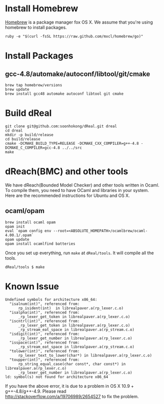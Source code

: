 Install Homebrew
================

[Homebrew][homebrew] is a package manager fox OS X. We assume that
you're using homebrew to install packages.

    ruby -e "$(curl -fsSL https://raw.github.com/mxcl/homebrew/go)"

[homebrew]: http://brew.sh

Install Packages
================

gcc-4.8/automake/autoconf/libtool/git/cmake
-------------------------------------------

    brew tap homebrew/versions
    brew update
    brew install gcc48 automake autoconf libtool git cmake

Build dReal
===========

    git clone git@github.com:soonhokong/dReal.git dreal
    cd dreal
    mkdir -p build/release
    cd build/release
    cmake -DCMAKE_BUILD_TYPE=RELEASE -DCMAKE_CXX_COMPILER=g++-4.8 -DCMAKE_C_COMPILER=gcc-4.8 ../../src
    make

dReach(BMC) and other tools
===========================

We have dReach(Bounded Model Checker) and other tools written in
Ocaml. To compile them, you need to have OCaml and libraries in your
system. Here are the recommended instructions for Ubuntu and OS X.

ocaml/opam
-----------

    brew install ocaml opam
    opam init
    eval `opam config env --root=<ABSOLUTE_HOMEPATH>/ocamlbrew/ocaml-4.00.1/.opam`
    opam update
    opam install ocamlfind batteries

Once you set up everything, run `make` at `dReal/tools`. It will compile
all the tools.

    dReal/tools $ make


Known Issue
===========

~~~~~~~~~~~~~~~~~~~~~~~~~~~~~~~~~
Undefined symbols for architecture x86_64:
  "isalnum(int)", referenced from:
      rp_isident(int)  in librealpaver.a(rp_lexer.c.o)
  "isalpha(int)", referenced from:
      _rp_lexer_get_token in librealpaver.a(rp_lexer.c.o)
  "iscntrl(int)", referenced from:
      _rp_lexer_get_token in librealpaver.a(rp_lexer.c.o)
      _rp_stream_eat_space in librealpaver.a(rp_stream.c.o)
  "isdigit(int)", referenced from:
      _rp_lexer_get_number in librealpaver.a(rp_lexer.c.o)
  "isspace(int)", referenced from:
      _rp_stream_eat_space in librealpaver.a(rp_stream.c.o)
  "tolower(int)", referenced from:
      rp_lexer_text_to_lower(char*) in librealpaver.a(rp_lexer.c.o)
  "toupper(int)", referenced from:
      rp_string_equal_case(char const*, char const*) in librealpaver.a(rp_lexer.c.o)
      _rp_lexer_get_number in librealpaver.a(rp_lexer.c.o)
ld: symbol(s) not found for architecture x86_64
~~~~~~~~~~~~~~~~~~~~~~~~~~~~~~~~~

If you have the above error, it is due to a problem in OS X 10.9 + g++-4.8/g++-4.9.
Please read http://stackoverflow.com/a/19706989/2654527 to fix the problem.
